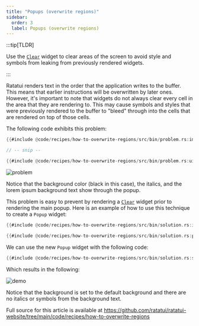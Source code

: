 ```yaml
---
title: "Popups (overwrite regions)"
sidebar:
  order: 3
  label: Popups (overwrite regions)
---
```


:::tip[TLDR]

Use the [`Clear`] widget to clear areas of the screen to avoid style and symbols from leaking from
previously rendered widgets.

:::

Ratatui renders text in the order that the application writes to the buffer. This means that earlier
instructions will be overwritten by later ones. However, it's important to note that widgets do not
always clear every cell in the area that they are rendering to. This may cause symbols and styles
that were previously rendered to the buffer to "bleed" through into the cells that are rendered on
top of those cells.

The following code exhibits this problem:

```rust
{{#include @code/recipes/how-to-overwrite-regions/src/bin/problem.rs:imports}}

// -- snip --

{{#include @code/recipes/how-to-overwrite-regions/src/bin/problem.rs:ui}}
```

![problem](https://github.com/ratatui/ratatui-website/assets/381361/a32bd6e2-9704-4054-b41d-a34715fc217f)

Notice that the background color (black in this case), the italics, and the lorem ipsum background
text show through the popup.

This problem is easy to prevent by rendering a [`Clear`] widget prior to rendering the main popup.
Here is an example of how to use this technique to create a `Popup` widget:

[`Clear`]: https://docs.rs/ratatui/latest/ratatui/widgets/struct.Clear.html

```rust
{{#include @code/recipes/how-to-overwrite-regions/src/bin/solution.rs:imports}}

{{#include @code/recipes/how-to-overwrite-regions/src/bin/solution.rs:popup}}
```

We can use the new `Popup` widget with the following code:

```rust
{{#include @code/recipes/how-to-overwrite-regions/src/bin/solution.rs:solution}}
```

Which results in the following:

![demo](https://github.com/ratatui/ratatui-website/assets/381361/39e92dad-8127-4588-8361-45d2f95abf32)

Notice that the background is set to the default background and there are no italics or symbols from
the background text.

Full source for this article is available at
<https://github.com/ratatui/ratatui-website/tree/main/code/recipes/how-to-overwrite-regions>
